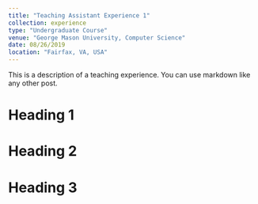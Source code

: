 ```yaml
---
title: "Teaching Assistant Experience 1"
collection: experience
type: "Undergraduate Course"
venue: "George Mason University, Computer Science"
date: 08/26/2019
location: "Fairfax, VA, USA"
---
```


This is a description of a teaching experience. You can use markdown like any other post.

Heading 1
======

Heading 2
======

Heading 3
======

